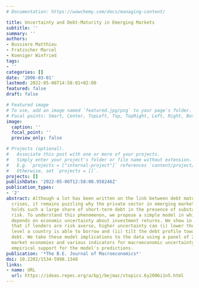 ```yaml
---
# Documentation: https://wowchemy.com/docs/managing-content/

title: Uncertainty and Debt-Maturity in Emerging Markets
subtitle: ''
summary: ''
authors:
- Bussiere Matthieu
- Fratzscher Marcel
- Koeniger Winfried
tags:
- ''
categories: []
date: '2006-03-01'
lastmod: 2022-05-06T14:58:01+02:00
featured: false
draft: false

# Featured image
# To use, add an image named `featured.jpg/png` to your page's folder.
# Focal points: Smart, Center, TopLeft, Top, TopRight, Left, Right, BottomLeft, Bottom, BottomRight.
image:
  caption: ''
  focal_point: ''
  preview_only: false

# Projects (optional).
#   Associate this post with one or more of your projects.
#   Simply enter your project's folder or file name without extension.
#   E.g. `projects = ["internal-project"]` references `content/project/deep-learning/index.md`.
#   Otherwise, set `projects = []`.
projects: []
publishDate: '2022-05-06T12:58:00.958246Z'
publication_types:
- '2'
abstract: Although a lot has been written on the link between debt maturity and financial
  crises, it remains puzzling why the private sector in emerging market economies
  holds such a large share of short-term debt in the presence of substantial macroeconomic
  risk. To understand this phenomenon, we propose a simple model in which debt maturity
  depends on economic uncertainty about investment returns. We show in particular
  that if lenders are risk averse, higher uncertainty can (i) lower the total debt
  level a country is able to borrow and (ii) tilt the debt profile towards short-term
  debt. We take these model implications to the data using a panel of 28 emerging
  market economies and various indicators for macroeconomic uncertainty. We find substantial
  empirical support for the model's predictions.
publication: '*The B.E. Journal of Macroeconomics*'
doi: 10.2202/1534-5998.1348
links:
- name: URL
  url: https://ideas.repec.org/a/bpj/bejmac/vtopics.6y2006i1n5.html
---
```

